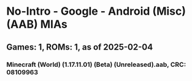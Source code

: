 # No-Intro - Google - Android (Misc) (AAB) MIAs
## Games: 1, ROMs: 1, as of 2025-02-04
### Minecraft (World) (1.17.11.01) (Beta) (Unreleased).aab, CRC: 08109963
